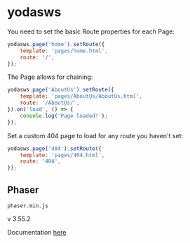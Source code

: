 yodasws
=======

You need to set the basic Route properties for each Page:

```javascript
yodasws.page('home').setRoute({
	template: 'pages/home.html',
	route: '/',
});
```

The Page allows for chaining:

```javascript
yodasws.page('AboutUs').setRoute({
	template: 'pages/AboutUs/AboutUs.html',
	route: '/AboutUs/',
}).on('load', () => {
	console.log('Page loaded!');
});
```

Set a custom 404 page to load for any route you haven't set:

```javascript
yodasws.page('404').setRoute({
	template: 'pages/404.html',
	route: '404',
});
```

## Phaser

```
phaser.min.js
```

v 3.55.2

Documentation [here](https://phaser.io/learn)
